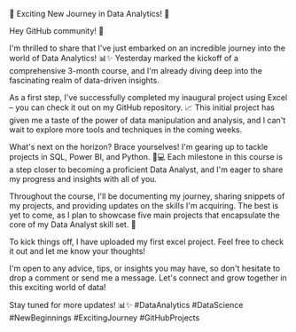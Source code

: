 
🚀 Exciting New Journey in Data Analytics! 🚀

Hey GitHub community! 👋

I'm thrilled to share that I've just embarked on an incredible journey into the world of Data Analytics! 📊✨ Yesterday marked the kickoff of a comprehensive 3-month course, and I'm already diving deep into the fascinating realm of data-driven insights.

As a first step, I've successfully completed my inaugural project using Excel – you can check it out on my GitHub repository. 📈 This initial project has given me a taste of the power of data manipulation and analysis, and I can't wait to explore more tools and techniques in the coming weeks.

What's next on the horizon? Brace yourselves! I'm gearing up to tackle projects in SQL, Power BI, and Python. 🐍💻 Each milestone in this course is a step closer to becoming a proficient Data Analyst, and I'm eager to share my progress and insights with all of you.

Throughout the course, I'll be documenting my journey, sharing snippets of my projects, and providing updates on the skills I'm acquiring. The best is yet to come, as I plan to showcase five main projects that encapsulate the core of my Data Analyst skill set. 🚀

To kick things off, I have uploaded my first excel project. Feel free to check it out and let me know your thoughts!

I'm open to any advice, tips, or insights you may have, so don't hesitate to drop a comment or send me a message. Let's connect and grow together in this exciting world of data!

Stay tuned for more updates! 📊✨ #DataAnalytics #DataScience #NewBeginnings #ExcitingJourney #GitHubProjects
